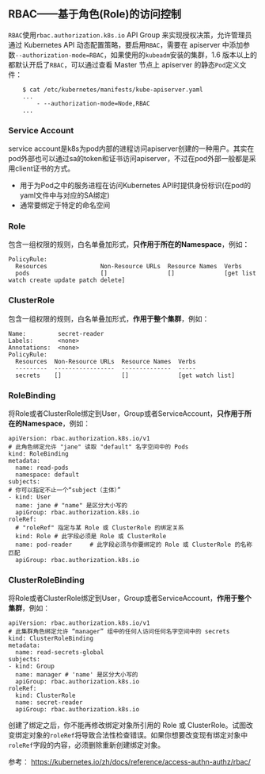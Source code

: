 ## RBAC——基于角色(Role)的访问控制
`RBAC`使用`rbac.authorization.k8s.io` API Group 来实现授权决策，允许管理员通过 Kubernetes API 动态配置策略，要启用`RBAC`，需要在 apiserver 中添加参数`--authorization-mode=RBAC`，如果使用的`kubeadm`安装的集群，1.6 版本以上的都默认开启了`RBAC`，可以通过查看 Master 节点上 apiserver 的静态`Pod`定义文件：
```
    $ cat /etc/kubernetes/manifests/kube-apiserver.yaml
    ...
        - --authorization-mode=Node,RBAC
    ...
```


### Service Account
service account是k8s为pod内部的进程访问apiserver创建的一种用户。其实在pod外部也可以通过sa的token和证书访问apiserver，不过在pod外部一般都是采用client证书的方式。
* 用于为Pod之中的服务进程在访问Kubernetes API时提供身份标识(在pod的yaml文件中与对应的SA绑定)
* 通常要绑定于特定的命名空间

### Role
包含一组权限的规则，白名单叠加形式，**只作用于所在的Namespace**，例如：  

```
PolicyRule:
  Resources               Non-Resource URLs  Resource Names  Verbs
  pods                    []                 []              [get list watch create update patch delete]
```

### ClusterRole
包含一组权限的规则，白名单叠加形式，**作用于整个集群**，例如：  
```
Name:         secret-reader
Labels:       <none>
Annotations:  <none>
PolicyRule:
  Resources  Non-Resource URLs  Resource Names  Verbs
  ---------  -----------------  --------------  -----
  secrets    []                 []              [get watch list]
```

### RoleBinding
将Role或者ClusterRole绑定到User，Group或者ServiceAccount，**只作用于所在的Namespace**，例如：
```
apiVersion: rbac.authorization.k8s.io/v1
# 此角色绑定允许 "jane" 读取 "default" 名字空间中的 Pods
kind: RoleBinding
metadata:
  name: read-pods
  namespace: default
subjects:
# 你可以指定不止一个“subject（主体）”
- kind: User
  name: jane # "name" 是区分大小写的
  apiGroup: rbac.authorization.k8s.io
roleRef:
  # "roleRef" 指定与某 Role 或 ClusterRole 的绑定关系
  kind: Role # 此字段必须是 Role 或 ClusterRole
  name: pod-reader     # 此字段必须与你要绑定的 Role 或 ClusterRole 的名称匹配
  apiGroup: rbac.authorization.k8s.io
```

### ClusterRoleBinding
将Role或者ClusterRole绑定到User，Group或者ServiceAccount，**作用于整个集群**，例如：
```
apiVersion: rbac.authorization.k8s.io/v1
# 此集群角色绑定允许 “manager” 组中的任何人访问任何名字空间中的 secrets
kind: ClusterRoleBinding
metadata:
  name: read-secrets-global
subjects:
- kind: Group
  name: manager # 'name' 是区分大小写的
  apiGroup: rbac.authorization.k8s.io
roleRef:
  kind: ClusterRole
  name: secret-reader
  apiGroup: rbac.authorization.k8s.io
```

创建了绑定之后，你不能再修改绑定对象所引用的 Role 或 ClusterRole。试图改变绑定对象的`roleRef`将导致合法性检查错误。如果你想要改变现有绑定对象中`roleRef`字段的内容，必须删除重新创建绑定对象。


参考：
https://kubernetes.io/zh/docs/reference/access-authn-authz/rbac/